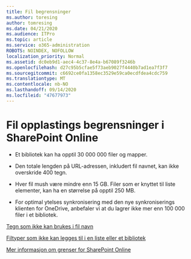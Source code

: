 ```yaml
---
title: Fil begrensninger
ms.author: toresing
author: tomresing
ms.date: 04/21/2020
ms.audience: ITPro
ms.topic: article
ms.service: o365-administration
ROBOTS: NOINDEX, NOFOLLOW
localization_priority: Normal
ms.assetid: dc0eb9d1-aec4-4c37-8e4a-b67089f3246b
ms.openlocfilehash: d27c95b5cfae5f73aeb9027f4440b7ad1ea7f3f7
ms.sourcegitcommit: c6692ce0fa1358ec3529e59ca0ecdfdea4cdc759
ms.translationtype: MT
ms.contentlocale: nb-NO
ms.lasthandoff: 09/14/2020
ms.locfileid: "47677973"
---
```

# <a name="file-upload-limits-in-sharepoint-online"></a>Fil opplastings begrensninger i SharePoint Online

- Et bibliotek kan ha opptil 30 000 000 filer og mapper.
    
- Den totale lengden på URL-adressen, inkludert fil navnet, kan ikke overskride 400 tegn.
    
- Hver fil mush være mindre enn 15 GB. Filer som er knyttet til liste elementer, kan ha en størrelse på opptil 250 MB.
    
- For optimal ytelses synkronisering med den nye synkroniserings klienten for OneDrive, anbefaler vi at du lagrer ikke mer enn 100 000 filer i et bibliotek. 
    
[Tegn som ikke kan brukes i fil navn](https://go.microsoft.com/fwlink/?linkid=866430)
  
[Filtyper som ikke kan legges til i en liste eller et bibliotek](https://go.microsoft.com/fwlink/?linkid=273757)
  
[Mer informasjon om grenser for SharePoint Online](https://go.microsoft.com/fwlink/?linkid=271273)
  

